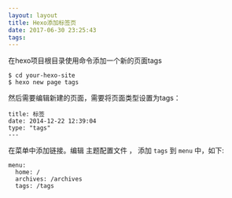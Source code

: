 ```yaml
---
layout: layout
title: Hexo添加标签页
date: 2017-06-30 23:25:43
tags:
---
```


在hexo项目根目录使用命令添加一个新的页面tags

```
$ cd your-hexo-site
$ hexo new page tags
```


然后需要编辑新建的页面，需要将页面类型设置为tags：

```
title: 标签
date: 2014-12-22 12:39:04
type: "tags"
---
```
在菜单中添加链接。编辑 主题配置文件 ， 添加 `tags` 到 `menu` 中，如下:

```
menu:
  home: /
  archives: /archives
  tags: /tags
```

